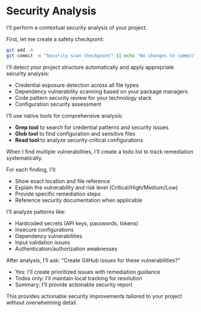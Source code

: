 # Security Analysis

I'll perform a contextual security analysis of your project.

First, let me create a safety checkpoint:
```bash
git add -A
git commit -m "Security scan checkpoint" || echo "No changes to commit"
```

I'll detect your project structure automatically and apply appropriate security analysis:
- Credential exposure detection across all file types
- Dependency vulnerability scanning based on your package managers
- Code pattern security review for your technology stack
- Configuration security assessment

I'll use native tools for comprehensive analysis:
- **Grep tool** to search for credential patterns and security issues
- **Glob tool** to find configuration and sensitive files
- **Read tool** to analyze security-critical configurations

When I find multiple vulnerabilities, I'll create a todo list to track remediation systematically.

For each finding, I'll:
- Show exact location and file reference
- Explain the vulnerability and risk level (Critical/High/Medium/Low)
- Provide specific remediation steps
- Reference security documentation when applicable

I'll analyze patterns like:
- Hardcoded secrets (API keys, passwords, tokens)
- Insecure configurations
- Dependency vulnerabilities
- Input validation issues
- Authentication/authorization weaknesses

After analysis, I'll ask: "Create GitHub issues for these vulnerabilities?"
- Yes: I'll create prioritized issues with remediation guidance
- Todos only: I'll maintain local tracking for resolution
- Summary: I'll provide actionable security report

This provides actionable security improvements tailored to your project without overwhelming detail.